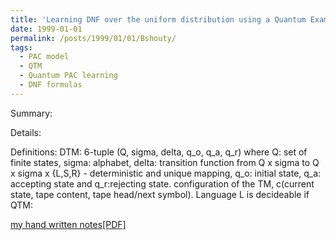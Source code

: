 ```yaml
---
title: 'Learning DNF over the uniform distribution using a Quantum Example Oracle'
date: 1999-01-01
permalink: /posts/1999/01/01/Bshouty/
tags:
  - PAC model
  - QTM
  - Quantum PAC learning
  - DNF formulas
---
```


Summary: 
 
Details:



Definitions:
DTM: 6-tuple (Q, sigma, delta, q_o, q_a, q_r) where Q: set of finite states, sigma: alphabet, delta: transition function from Q x sigma to Q x sigma x {L,S,R} - deterministic and unique mapping, q_o: initial state, q_a: accepting state and q_r:rejecting state. configuration of the TM, c(current state, tape content, tape head/next symbol). Language L is decideable if 
QTM: 

[my hand written notes[PDF]](http://AroosaIjaz.github.io/files/Bshouty1999.pdf)
